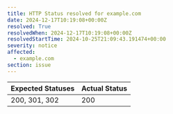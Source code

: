 ```yaml
---
title: HTTP Status resolved for example.com
date: 2024-12-17T10:19:08+00:00Z
resolved: True
resolvedWhen: 2024-12-17T10:19:08+00:00Z
resolvedStartTime: 2024-10-25T21:09:43.191474+00:00
severity: notice
affected:
  - example.com
section: issue
---
```


| Expected Statuses | Actual Status  |
|-------------------|----------------|
| 200, 301, 302 | 200 |
